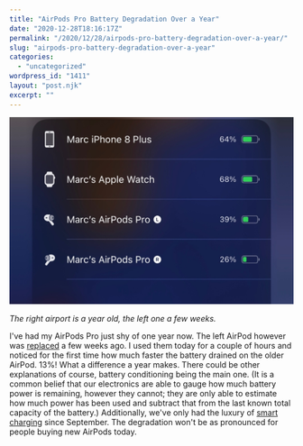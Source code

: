 ```yaml
---
title: "AirPods Pro Battery Degradation Over a Year"
date: "2020-12-28T18:16:17Z"
permalink: "/2020/12/28/airpods-pro-battery-degradation-over-a-year/"
slug: "airpods-pro-battery-degradation-over-a-year"
categories:
  - "uncategorized"
wordpress_id: "1411"
layout: "post.njk"
excerpt: ""
---
```


![](/wp-content/uploads/2020/12/img_7653.jpg?w=1024)

_The right airport is a year old, the left one a few weeks._

I've had my AirPods Pro just shy of one year now. The left AirPod however was [replaced](https://imarc.co.uk/2020/12/03/airpods-rapid-warranty-replacement/) a few weeks ago. I used them today for a couple of hours and noticed for the first time how much faster the battery drained on the older AirPod. 13%! What a difference a year makes. There could be other explanations of course, battery conditioning being the main one. (It is a common belief that our electronics are able to gauge how much battery power is remaining, however they cannot; they are only able to estimate how much power has been used and subtract that from the last known total capacity of the battery.) Additionally, we've only had the luxury of [smart charging](https://imarc.co.uk/2020/06/23/airpods-now-less-disposable/) since September. The degradation won't be as pronounced for people buying new AirPods today.
